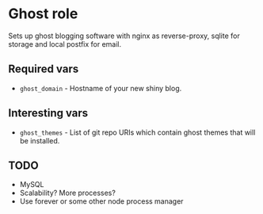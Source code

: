 Ghost role
==========

Sets up ghost blogging software with nginx as reverse-proxy, sqlite for storage and local postfix for email.

## Required vars
- `ghost_domain` - Hostname of your new shiny blog.

## Interesting vars
- `ghost_themes` - List of git repo URIs which contain ghost themes that will be installed.

## TODO
- MySQL
- Scalability? More processes?
- Use forever or some other node process manager
